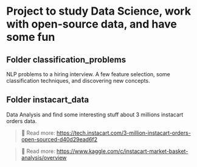 # Project to study Data Science, work with open-source data, and have some fun

## Folder classification_problems

NLP problems to a hiring interview. A few feature selection, some classification techniques, and discovering new concepts.

## Folder instacart_data

Data Analysis and find some interesting stuff about 3 millions instacart orders data.

> :closed_book: Read more: https://tech.instacart.com/3-million-instacart-orders-open-sourced-d40d29ead6f2

> :closed_book: Read more: https://www.kaggle.com/c/instacart-market-basket-analysis/overview
